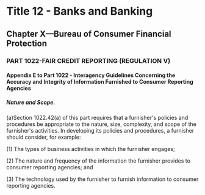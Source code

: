 
# Title 12 - Banks and Banking
## Chapter X—Bureau of Consumer Financial Protection
### PART 1022-FAIR CREDIT REPORTING (REGULATION V)
#### Appendix E to Part 1022 - Interagency Guidelines Concerning the Accuracy and Integrity of Information Furnished to Consumer Reporting Agencies
##### Nature and Scope.

(a)Section 1022.42(a) of this part requires that a furnisher's policies and procedures be appropriate to the nature, size, complexity, and scope of the furnisher's activities. In developing its policies and procedures, a furnisher should consider, for example:

(1) The types of business activities in which the furnisher engages;

(2) The nature and frequency of the information the furnisher provides to consumer reporting agencies; and

(3) The technology used by the furnisher to furnish information to consumer reporting agencies.
